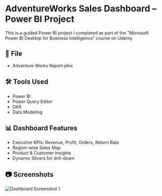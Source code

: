 # AdventureWorks Sales Dashboard – Power BI Project

This is a guided Power BI project I completed as part of the "Microsoft Power BI Desktop for Business Intelligence" course on Udemy.

## 📁 File
- Adventure Works Report.pbix

## 🛠 Tools Used
- Power BI
- Power Query Editor
- DAX
- Data Modeling

## 📊 Dashboard Features
- Executive KPIs: Revenue, Profit, Orders, Return Rate
- Region-wise Sales Map
- Product & Customer Insights
- Dynamic Slicers for drill-down

## 📷 Screenshots
![Dashboard Screenshot 1](dashboard1.png)
